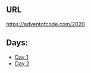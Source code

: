 ## URL
https://adventofcode.com/2020

## Days:
- [Day 1](./day_1/day_1.md)
- [Day 2](./day_2/day_2.md)